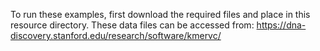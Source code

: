 To run these examples, first download the required files and place in this resource directory. These data files can be accessed from: 
https://dna-discovery.stanford.edu/research/software/kmervc/
